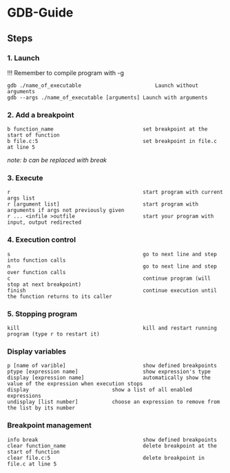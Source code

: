 # GDB-Guide

## Steps

### 1.  Launch
!!! Remember to compile program with -g
```
gdb ./name_of_executable		                Launch without arguments
gdb --args ./name_of_executable [arguments]	Launch with arguments
```
### 2.  Add a breakpoint
```
b function_name								set breakpoint at the start of function
b file.c:5									set breakpoint in file.c at line 5
```
*note: b can be replaced with break*

### 3.  Execute
```
r											start program with current args list
r [argument list]							start program with arguments if args not previously given
r ... <infile >outfile						start your program with input, output redirected
```
### 4.	Execution control
```
s											go to next line and step into function calls
n											go to next line and step over function calls
c											continue program (will stop at next breakpoint)
finish										continue execution until the function returns to its caller
```
### 5.  Stopping program
```
kill										kill and restart running program (type r to restart it)
```

### Display variables
```
p [name of varible]						  	show defined breakpoints
ptype [expression name]						show expression's type
display [expression name]					automatically show the value of the expression when execution stops
display                           show a list of all enabled expressions
undisplay [list number]           choose an expression to remove from the list by its number
```

### Breakpoint management
```
info break									show defined breakpoints
clear function_name							delete breakpoint at the start of function
clear file.c:5								delete breakpoint in file.c at line 5
```
